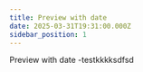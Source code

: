 ```yaml
---
title: Preview with date
date: 2025-03-31T19:31:00.000Z
sidebar_position: 1
---
```

Preview with date -testkkkksdfsd
